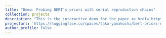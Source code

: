 ```yaml
---
title: "Demo: Probing BERT’s priors with serial reproduction chains"
collection: projects
description: "This is the interactive demo for the paper <a href='https://aclanthology.org/2022.findings-acl.314/' target='_blank'><i>Probing BERT’s priors with serial reproduction chains</i></a>. <br>You can explore sentences sampled from BERT's priors, as well as generate a new chain using your own initial sentence."
projecturl: 'https://huggingface.co/spaces/taka-yamakoshi/bert-priors-demo'
author_profile: false
---
```

